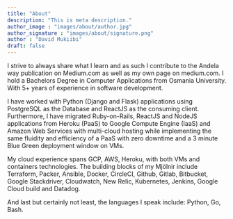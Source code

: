 ```yaml
---
title: "About"
description: "This is meta description."
author_image : "images/about/author.jpg"
author_signature : "images/about/signature.png"
author : "David Mukiibi"
draft: false
---
```


I strive to always share what I learn and as such I contribute to the Andela way publication on Medium.com as well as my own page on medium.com. I hold a Bachelors Degree in Computer Applications from Osmania University. With 5+ years of experience in software development.

I have worked with Python (Django and Flask) applications using PostgreSQL as the Database and ReactJS as the consuming client. Furthermore, I have migrated Ruby-on-Rails, ReactJS and NodeJS applications from Heroku (PaaS) to Google Compute Engine (IaaS) and Amazon Web Services with multi-cloud hosting while implementing the same fluidity and efficiency of a PaaS with zero downtime and a 3 minute Blue Green deployment window on VMs.

My cloud experience spans GCP, AWS, Heroku, with both VMs and containers technologies. The building blocks of my Mjölnir include Terraform, Packer, Ansible, Docker, CircleCI, Github, Gitlab, Bitbucket, Google Stackdriver, Cloudwatch, New Relic, Kubernetes, Jenkins, Google Cloud build and Datadog.

And last but certainly not least, the languages I speak include: Python, Go, Bash.
